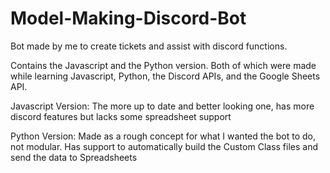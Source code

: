 # Model-Making-Discord-Bot
Bot made by me to create tickets and assist with discord functions.

Contains the Javascript and the Python version. Both of which were made while learning Javascript, Python, the Discord APIs, and the Google Sheets API.

Javascript Version:
  The more up to date and better looking one, has more discord features but lacks some spreadsheet support
 
Python Version:
  Made as a rough concept for what I wanted the bot to do, not modular. Has support to automatically build the Custom Class files and send the data to Spreadsheets
